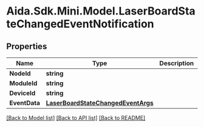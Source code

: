 # Aida.Sdk.Mini.Model.LaserBoardStateChangedEventNotification

## Properties

Name | Type | Description | Notes
------------ | ------------- | ------------- | -------------
**NodeId** | **string** |  | [optional] 
**ModuleId** | **string** |  | [optional] 
**DeviceId** | **string** |  | [optional] 
**EventData** | [**LaserBoardStateChangedEventArgs**](LaserBoardStateChangedEventArgs.md) |  | [optional] 

[[Back to Model list]](../README.md#documentation-for-models) [[Back to API list]](../README.md#documentation-for-api-endpoints) [[Back to README]](../README.md)

